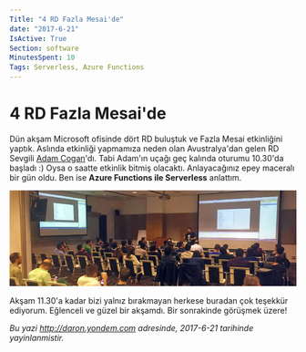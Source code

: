 ```yaml
---
Title: "4 RD Fazla Mesai'de"
date: "2017-6-21"
IsActive: True
Section: software
MinutesSpent: 10
Tags: Serverless, Azure Functions
---
```

# 4 RD Fazla Mesai'de

Dün akşam Microsoft ofisinde dört RD buluştuk ve Fazla Mesai etkinliğini yaptık. Aslında etkinliği yapmamıza neden olan Avustralya'dan gelen RD Sevgili [Adam Cogan](http://adamcogan.com/)'dı. Tabi Adam'ın uçağı geç kalında oturumu 10.30'da başladı :) Oysa o saatte etkinlik bitmiş olacaktı. Anlayacağınız epey maceralı bir gün oldu. Ben ise **Azure Functions ile Serverless** anlattım. 

![](media/4-RD-Fazla-Mesai/oturum.jpg)

Akşam 11.30'a kadar bizi yalnız bırakmayan herkese buradan çok teşekkür ediyorum. Eğlenceli ve güzel bir akşamdı. Bir sonrakinde görüşmek üzere!

*Bu yazi http://daron.yondem.com adresinde, 2017-6-21 tarihinde yayinlanmistir.*
